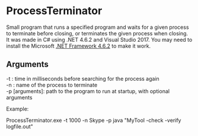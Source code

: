 # ProcessTerminator
Small program that runs a specified program and waits for a given process to terminate before closing, or terminates the given process when closing.  
It was made in C# using .NET 4.6.2 and Visual Studio 2017. You may need to install the Microsoft [.NET Framework 4.6.2](https://www.microsoft.com/en-us/download/details.aspx?id=53344) to make it work.

## Arguments

-t <milliseconds>: time in milliseconds before searching for the process again  
-n <process name>: name of the process to terminate  
-p <program> [arguments]: path to the program to run at startup, with optional arguments

Example:

ProcessTerminator.exe -t 1000 -n Skype -p java "MyTool -check -verify logfile.out"